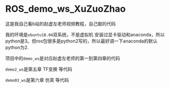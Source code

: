 # ROS_demo_ws_XuZuoZhao
这是我自己看b站的赵虚左老师视频教程，自己敲的代码

我的环境是`ubuntu18.04`双系统，不是虚拟机
安装过显卡驱动和anaconda，所以python是3。但ros包很多是python2写的，所以最好调一下anaconda的默认python为2.


项目中的`demo_ws`是对应赵虚左老师的第一到第四章的代码

`demo2_ws`是第五章 TF变换 等代码

`demo03_ws`是第六章 仿真 等代码


